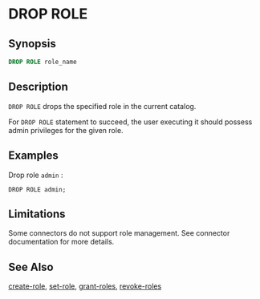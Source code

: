 DROP ROLE
=========

Synopsis
--------

``` sql
DROP ROLE role_name
```

Description
-----------

`DROP ROLE` drops the specified role in the current catalog.

For `DROP ROLE` statement to succeed, the user executing it should possess admin privileges for the given role.

Examples
--------

Drop role `admin` :

    DROP ROLE admin;

Limitations
-----------

Some connectors do not support role management. See connector documentation for more details.

See Also
--------

[create-role](./create-role), [set-role](./set-role), [grant-roles](./grant-roles), [revoke-roles](./revoke-roles)
